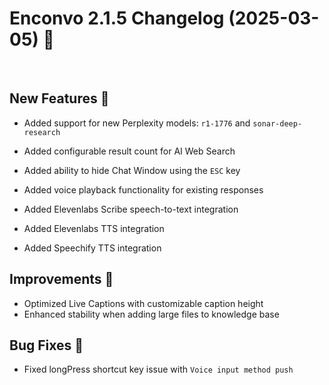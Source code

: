 # Enconvo 2.1.5 Changelog (2025-03-05) 🚀

<br/>

## New Features 🎉

- Added support for new Perplexity models: `r1-1776` and `sonar-deep-research`

- Added configurable result count for AI Web Search

- Added ability to hide Chat Window using the `ESC` key

- Added voice playback functionality for existing responses

- Added Elevenlabs Scribe speech-to-text integration

- Added Elevenlabs TTS integration

- Added Speechify TTS integration

## Improvements 🔧

- Optimized Live Captions with customizable caption height
- Enhanced stability when adding large files to knowledge base

## Bug Fixes 🐛

- Fixed longPress shortcut key issue with `Voice input method push`
